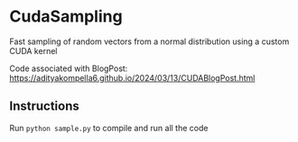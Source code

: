 # CudaSampling
Fast sampling of random vectors from a normal distribution using a custom CUDA kernel

Code associated with BlogPost: https://adityakompella6.github.io/2024/03/13/CUDABlogPost.html

## Instructions
Run `python sample.py` to compile and run all the code
